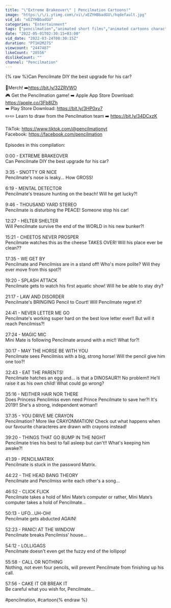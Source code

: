 ```yaml
---
title: "\"Extreme Brakeover\" | Pencilmation Cartoons!"
image: "https:\/\/i.ytimg.com\/vi\/xEZYHBbadGU\/hqdefault.jpg"
vid_id: "xEZYHBbadGU"
categories: "Entertainment"
tags: ["pencilmation","animated short films","animated cartoons characters"]
date: "2022-05-01T02:30:15+03:00"
vid_date: "2022-03-24T08:30:15Z"
duration: "PT1H2M27S"
viewcount: "2447487"
likeCount: "20556"
dislikeCount: ""
channel: "Pencilmation"
---
```

{% raw %}Can Pencilmate DIY the best upgrade for his car?<br /><br />🙌Merch! ➡️<a rel="nofollow" target="blank" href="https://bit.ly/32ZRVWO">https://bit.ly/32ZRVWO</a><br />🎮 Get the Pencilmation game! ➡️ Apple App Store Download: <a rel="nofollow" target="blank" href="https://apple.co/3Fb8lZh">https://apple.co/3Fb8lZh</a><br />➡️ Play Store Download: <a rel="nofollow" target="blank" href="https://bit.ly/3HP0xy7">https://bit.ly/3HP0xy7</a><br />✏️✏️ Learn to draw from the Pencilmation team ➡️ <a rel="nofollow" target="blank" href="https://bit.ly/34DCxzK">https://bit.ly/34DCxzK</a><br /><br />TikTok: <a rel="nofollow" target="blank" href="https://www.tiktok.com/@pencilmationyt">https://www.tiktok.com/@pencilmationyt</a><br />Facebook: <a rel="nofollow" target="blank" href="https://facebook.com/pencilmation">https://facebook.com/pencilmation</a><br /><br />Episodes in this compilation:<br /><br />0:00 - EXTREME BRAKEOVER<br />Can Pencilmate DIY the best upgrade for his car?<br /><br />3:35 - SNOTTY OR NICE <br />Pencilmate's nose is leaky... How GROSS!<br /><br />6:19 - MENTAL DETECTOR<br />Pencilmate's treasure hunting on the beach! Will he get lucky?!<br /><br />9:46 - THOUSAND YARD STEREO <br />Pencilmate is disturbing the PEACE! Someone stop his car!<br /><br />12:27 - HELTER SHELTER<br />Will Pencilmate survive the end of the WORLD in his new bunker?!<br /><br />15:21 - CHEETOS NEVER PROSPER<br />Pencilmate watches this as the cheese TAKES OVER! Will his place ever be clean??<br /><br />17:35 - WE GET BY <br />Pencilmate and Pencilmiss are in a stand off! Who's more polite? Will they ever move from this spot?!<br /><br />19:20 - SPLASH ATTACK <br />Pencilmate gets to watch his first aquatic show! Will he be able to stay dry?<br /><br />21:17 - LAW AND DISORDER <br />Pencilmate's BRINGING Pencil to Court! Will Pencilmate regret it?<br /><br />24:41 - NEVER LETTER ME GO<br />Pencilmate's working super hard on the best love letter ever!! But will it reach Pencilmiss?!<br /><br />27:24 - MAGIC MIC <br />Mini Mate is following Pencilmate around with a mic!! What for?!<br /><br />30:17 - MAY THE HORSE BE WITH YOU<br />Pencilmate sees Pencilmiss with a big, strong horse! Will the pencil give him one too?!<br /><br />32:43 - EAT THE PARENTS!<br />Pencilmate hatches an egg and... is that a DINOSAUR?! No problem!! He'll raise it as his own child! What could go wrong?<br /><br />35:16 - NEITHER HAIR NOR THERE<br />Does Princess Pencilmiss even need Prince Pencilmate to save her?! It's 2019!! She's a strong, independent woman!!<br /><br />37:35 - YOU DRIVE ME CRAYON<br />Pencilmation? More like CRAYONMATION! Check out what happens when our favourite characteres are drawn with crayons instead!<br /><br />39:20 - THINGS THAT GO BUMP IN THE NIGHT<br />Pencilmate tries his best to fall asleep but can't!! What's keeping him awake?!<br /><br />41:39 - PENCILMATRIX<br />Pencilmate is stuck in the password Matrix.<br /><br />44:22 - THE HEAD BANG THEORY<br />Pencilmate and Pencilmiss write each other's a song...<br /><br />46:52 - CLICK FLICK<br />Pencilmate takes a hold of Mini Mate’s computer or rather, Mini Mate’s computer takes a hold of Pencilmate…<br /><br />50:13 - UFO…UH-OH!<br />Pencilmate gets abducted AGAIN!<br /><br />52:23 - PANIC! AT THE WINDOW<br />Pencilmate breaks Pencilmiss’ house…<br /><br />54:12 - LOLLIGAGS<br />Pencilmate doesn't even get the fuzzy end of the lollipop!<br /><br />55:58 - CALL OR NOTHING<br />Nothing, not even four pencils, will prevent Pencilmate from finishing up his call.<br /><br />57:56 - CAKE IT OR BREAK IT<br />Be careful what you wish for, Pencilmate...<br /><br />#pencilmation, #cartoon{% endraw %}
